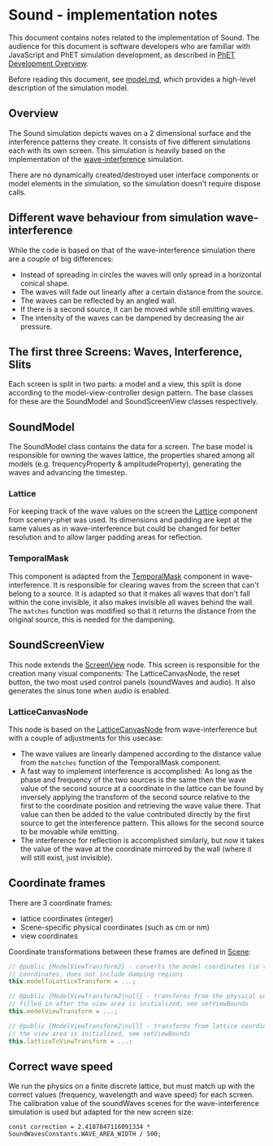# Sound - implementation notes

This document contains notes related to the implementation of Sound. The audience for this document is software
developers who are familiar with JavaScript and PhET simulation development, as described in
[PhET Development Overview](https://github.com/phetsims/phet-info/blob/main/doc/phet-development-overview.md).

Before reading this document, see [model.md](https://github.com/phetsims/wave-interference/blob/main/doc/model.md),
which provides a high-level description of the simulation model.

## Overview

The Sound simulation depicts waves on a 2 dimensional surface and the interference patterns they create. It consists of
five different simulations each with its own screen. This simulation is heavily based on the implementation of
the [wave-interference](https://github.com/phetsims/wave-interference/edit/main/doc/model.md) simulation.

There are no dynamically created/destroyed user interface components or model elements in the simulation, so the
simulation doesn't require dispose calls.

## Different wave behaviour from simulation wave-interference

While the code is based on that of the wave-interference simulation there are a couple of big differences:

- Instead of spreading in circles the waves will only spread in a horizontal conical shape.
- The waves will fade out linearly after a certain distance from the source.
- The waves can be reflected by an angled wall.
- If there is a second source, it can be moved while still emitting waves.
- The intensity of the waves can be dampened by decreasing the air pressure.

## The first three Screens: Waves, Interference, Slits

Each screen is split in two parts: a model and a view, this split is done according to the model-view-controller design
pattern. The base classes for these are the SoundModel and SoundScreenView classes respectively.

## SoundModel

The SoundModel class contains the data for a screen. The base model is responsible for owning the waves lattice, the
properties shared among all models (e.g. frequencyProperty & amplitudeProperty), generating the waves and advancing the
timestep.

### Lattice

For keeping track of the wave values on the screen
the [Lattice](https://github.com/phetsims/scenery-phet/blob/main/js/Lattice.ts) component from scenery-phet was used.
Its dimensions and padding are kept at the same values as in wave-interference but could be changed for better
resolution and to allow larger padding areas for reflection.

### TemporalMask

This component is adapted from
the [TemporalMask](https://github.com/phetsims/wave-interference/blob/main/js/common/model/TemporalMask.js) component in
wave-interference. It is responsible for clearing waves from the screen that can't belong to a source. It is adapted so
that it makes all waves that don't fall within the cone invisible, it also makes invisible all waves behind the wall.
The ```matches``` function was modified so that it returns the distance from the original source, this is needed for the
dampening.

## SoundScreenView

This node extends the [ScreenView](https://github.com/phetsims/joist/blob/main/js/ScreenView.js) node. This screen is
responsible for the creation many visual components: The LatticeCanvasNode, the reset button, the two most used control
panels (soundWaves and audio). It also generates the sinus tone when audio is enabled.

### LatticeCanvasNode

This node is based on
the [LatticeCanvasNode](https://github.com/phetsims/wave-interference/blob/main/js/common/view/LatticeCanvasNode.js)
from wave-interference but with a couple of adjustments for this usecase:

- The wave values are linearly dampened according to the distance value from the ```matches``` function of the
  TemporalMask component.
- A fast way to implement interference is accomplished:
  As long as the phase and frequency of the two sources is the same then the wave value of the second source at a
  coordinate in the lattice can be found by inversely applying the transform of the second source relative to the first
  to the coordinate position and retrieving the wave value there. That value can then be added to the value contributed
  directly by the first source to get the interference pattern. This allows for the second source to be movable while
  emitting.
- The interference for reflection is accomplished similarly, but now it takes the value of the wave at the coordinate
  mirrored by the wall (where it will still exist, just invisible).

## Coordinate frames

There are 3 coordinate frames:

* lattice coordinates (integer)
* Scene-specific physical coordinates (such as cm or nm)
* view coordinates

Coordinate transformations between these frames are defined
in [Scene](https://github.com/phetsims/wave-interference/blob/main/js/common/model/Scene.js):

```js
// @public {ModelViewTransform2} - converts the model coordinates (in the units for this scene) to lattice
// coordinates, does not include damping regions
this.modelToLatticeTransform = ...;

// @public {ModelViewTransform2|null} - transforms from the physical units for this scene to view coordinates,
// filled in after the view area is initialized, see setViewBounds
this.modelViewTransform = ...;

// @public {ModelViewTransform2|null} - transforms from lattice coordinates to view coordinates, filled in after
// the view area is initialized, see setViewBounds
this.latticeToViewTransform = ...;
```

## Correct wave speed

We run the physics on a finite discrete lattice, but must match up with the correct values (frequency, wavelength and
wave speed) for each screen. The calibration value of the soundWaves scenes for the wave-interference simulation is used
but adapted for the new screen size:

```const correction = 2.4187847116091334 * SoundWavesConstants.WAVE_AREA_WIDTH / 500;```
